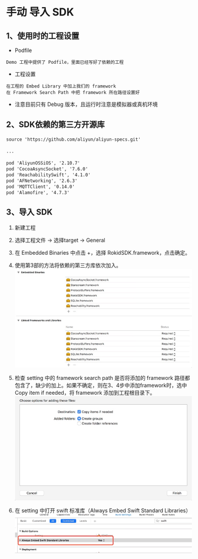 # 手动 导入 SDK

## 1、使用时的工程设置

* Podfile

```
Demo 工程中提供了 Podfile，里面已经写好了依赖的工程
```

* 工程设置

```
在工程的 Embed Library 中加上我们的 framework
在 Framework Search Path 中把 framework 所在路径设置好
```

* 注意目前只有 Debug 版本，且运行时注意是模拟器或真机环境 

## 2、SDK依赖的第三方开源库

```
source 'https://github.com/aliyun/aliyun-specs.git'

...

pod 'AliyunOSSiOS', '2.10.7'
pod 'CocoaAsyncSocket', '7.6.0'
pod 'ReachabilitySwift', '4.1.0'
pod 'AFNetworking', '2.6.3'
pod 'MQTTClient', '0.14.0'
pod 'Alamofire', '4.7.3'
```

## 3、导入 SDK

1. 新建工程

2. 选择工程文件 -> 选择target -> General

3. 在 Embedded Binaries 中点击 +，选择 RokidSDK.framework，点击确定。

4. 使用第3部的方法将依赖的第三方库依次加入。
![](images/manual_import_1.jpg)

5. 检查 setting 中的 framework search path 是否将添加的 framework 路径都包含了，缺少的加上。如果不确定，则在3、4步中添加framework时，选中 Copy item if needed，将 framework 添加到工程根目录下。
![](images/manual_import_2.jpg)

6. 在 setting 中打开 swift 标准库（Always Embed Swift Standard Libraries）
![](images/manual_import_3.jpg)


